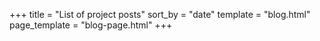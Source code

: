 +++
title = "List of project posts"
sort_by = "date"
template = "blog.html"
page_template = "blog-page.html"
+++
